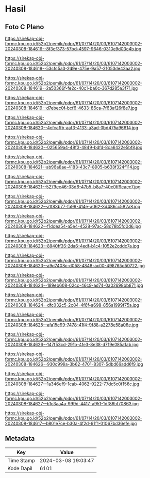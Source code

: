 # Hasil

## Foto C Plano

https://sirekap-obj-formc.kpu.go.id/52b2/pemilu/pdpr/61/07/14/20/03/6107142003002-20240308-184616--8f3cf373-57bd-4597-9646-0310e9d03c4b.jpg

https://sirekap-obj-formc.kpu.go.id/52b2/pemilu/pdpr/61/07/14/20/03/6107142003002-20240308-184618--53cfc5a3-2d9e-475e-9a57-21053de43aa2.jpg

https://sirekap-obj-formc.kpu.go.id/52b2/pemilu/pdpr/61/07/14/20/03/6107142003002-20240308-184619--2a50366f-fe2c-40c1-ba0c-367d285a3f71.jpg

https://sirekap-obj-formc.kpu.go.id/52b2/pemilu/pdpr/61/07/14/20/03/6107142003002-20240308-184619--d7ebec0f-bcf6-4633-86ca-7f63af26f8e7.jpg

https://sirekap-obj-formc.kpu.go.id/52b2/pemilu/pdpr/61/07/14/20/03/6107142003002-20240308-184620--4cfcaffb-aaf3-4133-a3ad-0bd475a96614.jpg

https://sirekap-obj-formc.kpu.go.id/52b2/pemilu/pdpr/61/07/14/20/03/6107142003002-20240308-184620--025659a4-48f3-4849-bdfd-8ca6422e5bf8.jpg

https://sirekap-obj-formc.kpu.go.id/52b2/pemilu/pdpr/61/07/14/20/03/6107142003002-20240308-184621--ab96a8ae-4183-43c7-8905-b638f324f114.jpg

https://sirekap-obj-formc.kpu.go.id/52b2/pemilu/pdpr/61/07/14/20/03/6107142003002-20240308-184621--5279ee46-03d6-47b5-b8a7-40e0ff9caec7.jpg

https://sirekap-obj-formc.kpu.go.id/52b2/pemilu/pdpr/61/07/14/20/03/6107142003002-20240308-184622--a1f83b77-fa99-414e-a062-3d486cc582a8.jpg

https://sirekap-obj-formc.kpu.go.id/52b2/pemilu/pdpr/61/07/14/20/03/6107142003002-20240308-184622--f1ddea54-a5e4-4528-97ac-58d78b5fd0d6.jpg

https://sirekap-obj-formc.kpu.go.id/52b2/pemilu/pdpr/61/07/14/20/03/6107142003002-20240308-184623--8940ff36-2da6-4edf-b1c4-1052e2cddc7a.jpg

https://sirekap-obj-formc.kpu.go.id/52b2/pemilu/pdpr/61/07/14/20/03/6107142003002-20240308-184623--a9d7408c-d058-4848-ac00-498765d50722.jpg

https://sirekap-obj-formc.kpu.go.id/52b2/pemilu/pdpr/61/07/14/20/03/6107142003002-20240308-184624--189eb608-02cc-46c9-ad74-0a02698bb871.jpg

https://sirekap-obj-formc.kpu.go.id/52b2/pemilu/pdpr/61/07/14/20/03/6107142003002-20240308-184624--dfc032c5-2c84-4f6f-a698-856a1999f75a.jpg

https://sirekap-obj-formc.kpu.go.id/52b2/pemilu/pdpr/61/07/14/20/03/6107142003002-20240308-184625--afa15c99-7478-41f4-9f88-a2278e58a06e.jpg

https://sirekap-obj-formc.kpu.go.id/52b2/pemilu/pdpr/61/07/14/20/03/6107142003002-20240308-184626--147f53cd-291b-4fe3-8e38-d719e085a1ab.jpg

https://sirekap-obj-formc.kpu.go.id/52b2/pemilu/pdpr/61/07/14/20/03/6107142003002-20240308-184626--930c999a-3b62-4701-8307-5dbd66add6f9.jpg

https://sirekap-obj-formc.kpu.go.id/52b2/pemilu/pdpr/61/07/14/20/03/6107142003002-20240308-184627--1a346ef9-1cab-4062-9222-77dc5c0f156c.jpg

https://sirekap-obj-formc.kpu.go.id/52b2/pemilu/pdpr/61/07/14/20/03/6107142003002-20240308-184627--b1c3aa4a-999d-4417-a951-1df86bf70863.jpg

https://sirekap-obj-formc.kpu.go.id/52b2/pemilu/pdpr/61/07/14/20/03/6107142003002-20240308-184617--b801e7ce-b30a-4f2d-91f1-01067bd36efe.jpg


## Metadata

| Key        | Value               |
| ---------- | ------------------- |
| Time Stamp | 2024-03-08 19:03:47 |
| Kode Dapil | 6101                |



